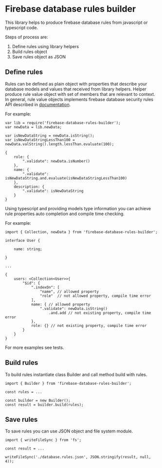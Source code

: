Firebase database rules builder
==

This library helps to produce firebase database rules from javascript or typescript code.

Steps of process are:
1. Define rules using library helpers
2. Build rules object
3. Save rules object as JSON

Define rules
--

Rules can be defined as plain object with properties that describe your database models and values that received from library helpers. Helper produce rule value object with set of members that are relevant to context. In general, rule value objects implements firebase database security rules API described in [documentation](https://firebase.google.com/docs/reference/security/database).

For example:

    var lib = require('firebase-database-rules-builder');
    var newData = lib.newData;

    var isNewDataString = newData.isString();
    var isNewDataStringLessThan100 = newData.valString().length.lessThan.evaluate(100);

    {
        role: {
            ".validate": newData.isNumber()
        },
        name: {
            ".validate": isNewDataString.and.evaluate(isNewDataStringLessThan100)
        },
        description: {
            ".validate": isNewDataString
        }
    }

Using typescript and providing models type information you can achieve rule properties auto completion and compile time checking.

For example:

    import { Collection, newData } from 'firebase-database-rules-builder';

    interface User {

        name: string;

    }

    ...

    {
        users: <Collection<User>>{
            "$id": {
                ".indexOn": [
                    "name", // allowed property
                    "role"  // not allowed property, compile time error
                ],
                name: { // allowed property
                    ".validate": newData.isString()
                        .and.add // not existing property, compile time error
                },
                role: {} // not existing property, compile time error
            }
        }
    }

For more examples see tests.

Build rules
--

To build rules instantiate class Builder and call method build with rules.

    import { Builder } from 'firebase-database-rules-builder';

    const rules = ...

    const builder = new Builder();
    const result = builder.build(rules);

Save rules
--

To save rules you can use JSON object and file system module.

    import { writeFileSync } from 'fs';

    const result = ...

    writeFileSync('./database.rules.json', JSON.stringify(result, null, 4));
